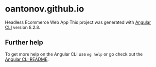 # oantonov.github.io
Headless Ecommerce Web App
This project was generated with [Angular CLI](https://github.com/angular/angular-cli) version 8.2.8.

## Further help

To get more help on the Angular CLI use `ng help` or go check out the [Angular CLI README](https://github.com/angular/angular-cli/blob/master/README.md).
